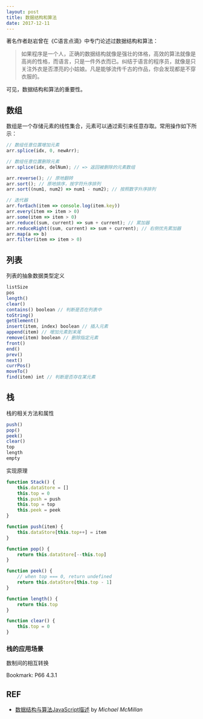 ```yaml
---
layout: post
title: 数据结构和算法
date: 2017-12-11
---
```


著名作者赵岩曾在《C语言点滴》中专门论述过数据结构和算法：

> 如果程序是一个人，正确的数据结构就像是强壮的体格，高效的算法就像是高尚的性格，而语言，只是一件外衣而已。纠结于语言的程序员，就像是只关注外衣是否漂亮的小姑娘。凡是能够流传千古的作品，你会发现都是不穿衣服的。

可见，数据结构和算法的重要性。

## 数组

数组是一个存储元素的线性集合，元素可以通过索引来任意存取。常用操作如下所示：

```js
// 数组任意位置增加元素
arr.splice(idx, 0, newArr);

// 数组任意位置删除元素
arr.splice(idx, delNum); // => 返回被删除的元素数组

arr.reverse(); // 原地翻转
arr.sort(); // 原地排序，按字符升序排列
arr.sort((num1, num2) => num1 - num2); // 按照数字升序排列

// 迭代器
arr.forEach(item => console.log(item.key))
arr.every(item => item > 0)
arr.some(item => item > 0)
arr.reduce((sum, current) => sum + current); // 累加器
arr.reduceRight((sum, current) => sum + current); // 右侧优先累加器
arr.map(a => b)
arr.filter(item => item > 0)
```

## 列表

列表的抽象数据类型定义

```javascript
listSize
pos
length()
clear()
contains() boolean // 判断是否在列表中
toString()
getElement()
insert(item, index) boolean // 插入元素
append(item) // 增加元素到末尾
remove(item) boolean // 删除指定元素
front()
end()
prev()
next()
currPos()
moveTo()
find(item) int // 判断是否存在某元素
```

## 栈

栈的相关方法和属性

```javascript
push()
pop()
peek()
clear()
top
length
empty
```

实现原理

```js
function Stack() {
    this.dataStore = []
    this.top = 0
    this.push = push
    this.top = top
    this.peek = peek
}

function push(item) {
    this.dataStore[this.top++] = item
}

function pop() {
    return this.dataStore[--this.top]
}

function peek() {
    // when top === 0, return undefined
    return this.dataStore[this.top - 1]
}

function length() {
    return this.top
}

function clear() {
    this.top = 0
}
```

### 栈的应用场景

数制间的相互转换

Bookmark: P66 4.3.1

## REF

- [数据结构与算法JavaScript描述][data-structure-javascript] by *Michael McMillan*

[data-structure-javascript]: https://book.douban.com/subject/25945449/